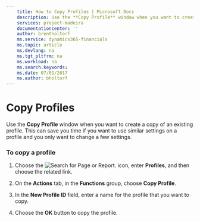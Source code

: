 ```yaml
---
    title: How to Copy Profiles | Microsoft Docs
    description: Use the **Copy Profile** window when you want to create a copy of an existing profile. This can save you time if you want to use similar settings on a profile and you only want to change a few settings.
    services: project-madeira
    documentationcenter: ''
    author: brentholtorf
    ms.service: dynamics365-financials
    ms.topic: article
    ms.devlang: na
    ms.tgt_pltfrm: na
    ms.workload: na
    ms.search.keywords:
    ms.date: 07/01/2017
    ms.author: bholtorf
---
```

# Copy Profiles
Use the **Copy Profile** window when you want to create a copy of an existing profile. This can save you time if you want to use similar settings on a profile and you only want to change a few settings.  
  
### To copy a profile  
  
1.  Choose the ![Search for Page or Report.](media/ui-search/search_small.png "Search for Page or Report icon") icon, enter **Profiles**, and then choose the related link.  
  
2.  On the **Actions** tab, in the **Functions** group, choose **Copy Profile**.  
  
3.  In the **New Profile ID** field, enter a name for the profile that you want to copy.  
  
4.  Choose the **OK** button to copy the profile.